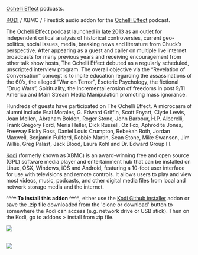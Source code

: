 <a href="http://ochelli.com/">Ochelli Effect</a> podcasts.<br>

<a href="kodi.tv">KODI<a> / XBMC / Firestick audio addon for the <a href="http://ochelli.com/">Ochelli Effect</a> podcast.<br>

The <a href="http://ochelli.com/">Ochelli Effect</a> podcast launched in late 2013 as an outlet for independent critical analysis of historical controversies, current geo-politics, social issues, media, breaking news and literature from Chuck’s perspective. After appearing as a guest and caller on multiple live internet broadcasts for many previous years and receiving encouragement from other talk show hosts, The Ochelli Effect debuted as a regularly scheduled, unscripted interview program. The overall objective via the “Revelation of Conversation” concept is to incite education regarding the assassinations of the 60’s, the alleged “War on Terror”, Esoteric Psychology, the fictional “Drug Wars”, Spirituality, the Incremental erosion of freedoms in post 9/11 America and Main Stream Media Manipulation promoting mass ignorance.<br>

Hundreds of guests have participated on The Ochelli Effect. A microcasm of alumni include Esai Morales, G. Edward Griffin, Scott Enyart, Clyde Lewis, Joan Mellen, Abraham Bolden, Roger Stone, John Barbour, H.P. Alberelli, Frank Gregory Ford, Meria Heller, Dick Russell, Oz Fox, Aphrodite Jones, Freeway Ricky Ross, Daniel Louis Crumpton, Rebekah Roth, Jordan Maxwell, Benjamin Fullford, Robbie Martin, Sean Stone, Mike Swanson, Jim Willie, Greg Palast, Jack Blood, Laura Kohl and Dr. Edward Group III.<br>

<a href="www.kodi.tv">Kodi</a> (formerly known as XBMC) is an award-winning free and open source (GPL) software media player and entertainment hub that can be installed on Linux, OSX, Windows, iOS and Android, featuring a 10-foot user interface for use with televisions and remote controls. It allows users to play and view most videos, music, podcasts, and other digital media files from local and network storage media and the internet.<br>

<b>^^^^ To install this addon ^^^^</b>, either use the <a href="https://www.tvaddons.co/github-browser-kodi/">Kodi Github installer</a> addon or save the .zip file downloaded from the 'clone or download' button to somewhere the Kodi can access (e.g. network drive or USB stick). Then on the Kodi, go to addons > install from zip file.<br>

<img src="http://ochelli.com/wp-content/uploads/2018/10/podimagebrand.png"><br>

<br><a href="http://www.kodi.tv"><img src="https://kodi.tv/sites/default/files/page/field_image/about--devices.jpg">
